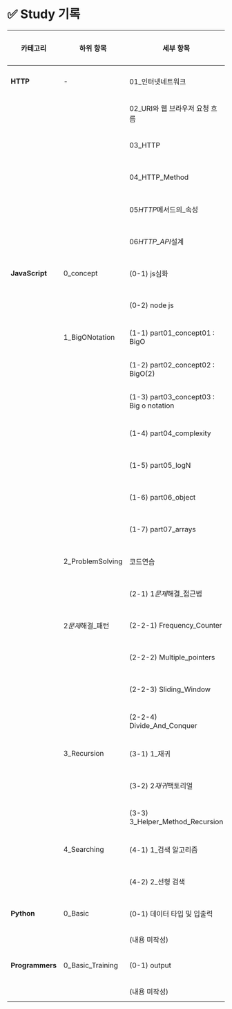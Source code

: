 # ✅ Study 기록

| 카테고리        | 하위 항목         | 세부 항목                               | 진도율 | 링크                                                                                                                                                                        |
| --------------- | ----------------- | --------------------------------------- | ------ | --------------------------------------------------------------------------------------------------------------------------------------------------------------------------- |
| **HTTP**        | -                 | 01\_인터넷네트워크                      | [ ]    | [📄 링크](https://github.com/hotteokButler/study/blob/main/01_HTTP/01_%EC%9D%B8%ED%84%B0%EB%84%B7_%EB%84%A4%ED%8A%B8%EC%9B%8C%ED%81%AC.md)                                  |
|                 |                   | 02_URI와 웹 브라우저 요청 흐름          | [ ]    | [📄 링크](https://github.com/hotteokButler/study/blob/main/01_HTTP/02_URI%EC%99%80_%EC%9B%B9_%EB%B8%8C%EB%9D%BC%EC%9A%B0%EC%A0%80_%EC%9A%94%EC%B2%AD_%ED%9D%90%EB%A6%84.md) |
|                 |                   | 03_HTTP                                 | []     | [📄 링크](https://github.com/hotteokButler/study/blob/main/01_HTTP/03_HTTP.md)                                                                                              |
|                 |                   | 04_HTTP_Method                          | []     | [📄 링크](https://github.com/hotteokButler/study/blob/main/01_HTTP/04_HTTP_Method.md)                                                                                       |
|                 |                   | 05*HTTP*메서드의\_속성                  | [ ]    | [📄 링크](https://github.com/hotteokButler/study/blob/main/01_HTTP/05_HTTP_%EB%A9%94%EC%84%9C%EB%93%9C%EC%9D%98_%EC%86%8D%EC%84%B1.md)                                      |
|                 |                   | 06*HTTP_API*설계                        | [ ]    | [📄 링크](https://github.com/hotteokButler/study/blob/main/01_HTTP/06_HTTP_API_%EC%84%A4%EA%B3%84.md)                                                                       |
| **JavaScript**  | 0_concept         | (0-1) js심화                            | [ ]    | [📄 링크](https://github.com/hotteokButler/study/tree/main/02_JavaScript/0_concept/0_1_js%EC%8B%AC%ED%99%94)                                                                |
|                 |                   | (0-2) node js                           | [ ]    | [📄 링크](https://github.com/hotteokButler/study/tree/main/02_JavaScript/0_concept/0_2_node_js)                                                                             |
|                 | 1_BigONotation    | (1-1) part01_concept01 : BigO           | []     | [📄 링크](https://github.com/hotteokButler/study/blob/main/02_JavaScript/1_BigONotation/part01__concept01.js)                                                               |
|                 |                   | (1-2) part02_concept02 : BigO(2)        | []     | [📄 링크](https://github.com/hotteokButler/study/blob/main/02_JavaScript/1_BigONotation/part02_concept02.js)                                                                |
|                 |                   | (1-3) part03_concept03 : Big o notation | [ ]    | [📄 링크](https://github.com/hotteokButler/study/blob/main/02_JavaScript/1_BigONotation/part03_concept03.js)                                                                |
|                 |                   | (1-4) part04_complexity                 | [ ]    | [📄 링크](https://github.com/hotteokButler/study/blob/main/02_JavaScript/1_BigONotation/part04_complexity.js)                                                               |
|                 |                   | (1-5) part05_logN                       | [ ]    | [📄 링크](https://github.com/hotteokButler/study/blob/main/02_JavaScript/1_BigONotation/part05_logN.js)                                                                     |
|                 |                   | (1-6) part06_object                     | [ ]    | [📄 링크](https://github.com/hotteokButler/study/blob/main/02_JavaScript/1_BigONotation/part06_object.js)                                                                   |
|                 |                   | (1-7) part07_arrays                     | [ ]    | [📄 링크](https://github.com/hotteokButler/study/blob/main/02_JavaScript/1_BigONotation/part07_arrays.js)                                                                   |
|                 | 2_ProblemSolving  | 코드연습                                | [ ]    | [📄 링크](https://github.com/hotteokButler/study/tree/main/02_JavaScript/2_ProblemSolving/%EC%BD%94%EB%93%9C%EC%97%B0%EC%8A%B5)                                             |
|                 |                   | (2-1) 1*문제*해결\_접근법               | []     | [📄 링크](https://github.com/hotteokButler/study/blob/main/02_JavaScript/2_ProblemSolving/1_%EB%AC%B8%EC%A0%9C_%ED%95%B4%EA%B2%B0_%EC%A0%91%EA%B7%BC%EB%B2%95.js)           |
|                 | 2*문제*해결\_패턴 | (2-2-1) Frequency_Counter               | [ ]    | [📄 링크](https://github.com/hotteokButler/study/blob/main/02_JavaScript/2_ProblemSolving/2-1_Frequeny_Counter.js)                                                          |
|                 |                   | (2-2-2) Multiple_pointers               | [ ]    | [📄 링크](https://github.com/hotteokButler/study/blob/main/02_JavaScript/2_ProblemSolving/2-2_Multiple_pointers.js)                                                         |
|                 |                   | (2-2-3) Sliding_Window                  | [ ]    | [📄 링크](https://github.com/hotteokButler/study/blob/main/02_JavaScript/2_ProblemSolving/2-3_Sliding_Window.js)                                                            |
|                 |                   | (2-2-4) Divide_And_Conquer              | [ ]    | [📄 링크](https://github.com/hotteokButler/study/blob/main/02_JavaScript/2_ProblemSolving/2-4_Divide_And_Conquer.js)                                                        |
|                 | 3_Recursion       | (3-1) 1\_재귀                           | [ ]    | [📄 링크](https://github.com/hotteokButler/study/blob/main/02_JavaScript/3_Recursion/1_%EC%9E%AC%EA%B7%80.js)                                                               |
|                 |                   | (3-2) 2*재귀*팩토리얼                   | [ ]    | [📄 링크](https://github.com/hotteokButler/study/blob/main/02_JavaScript/3_Recursion/2_%EC%9E%AC%EA%B7%80_%ED%8C%A9%ED%86%A0%EB%A6%AC%EC%96%BC.js)                          |
|                 |                   | (3-3) 3_Helper_Method_Recursion         | [ ]    | [📄 링크](https://github.com/hotteokButler/study/blob/main/02_JavaScript/3_Recursion/3_Helper_Method_Recrusion.js)                                                          |
|                 | 4_Searching       | (4-1) 1\_검색 알고리즘                  | [ ]    | [📄 링크](https://github.com/hotteokButler/study/blob/main/02_JavaScript/4_Searching/1_%EA%B2%80%EC%83%89_%EC%95%8C%EA%B3%A0%EB%A6%AC%EC%A6%98.js)                          |
|                 |                   | (4-2) 2\_선형 검색                      | [ ]    | [📄 링크](https://github.com/hotteokButler/study/blob/main/02_JavaScript/4_Searching/2_%EC%84%A0%ED%98%95%EA%B2%80%EC%83%89.js)                                             |
| **Python**      | 0_Basic           | (0-1) 데이터 타입 및 입출력             | [ ]    | [📄 링크](https://github.com/hotteokButler/study/blob/main/03_Python/0_Basic/01_data_type_and_print.ipynb)                                                                  |
|                 |                   | (내용 미작성)                           | [ ]    | -                                                                                                                                                                           |
| **Programmers** | 0_Basic_Training  | (0-1) output                            | [ ]    | [📄 링크]()                                                                                                                                                                 |
|                 |                   | (내용 미작성)                           | [ ]    | -                                                                                                                                                                           |
